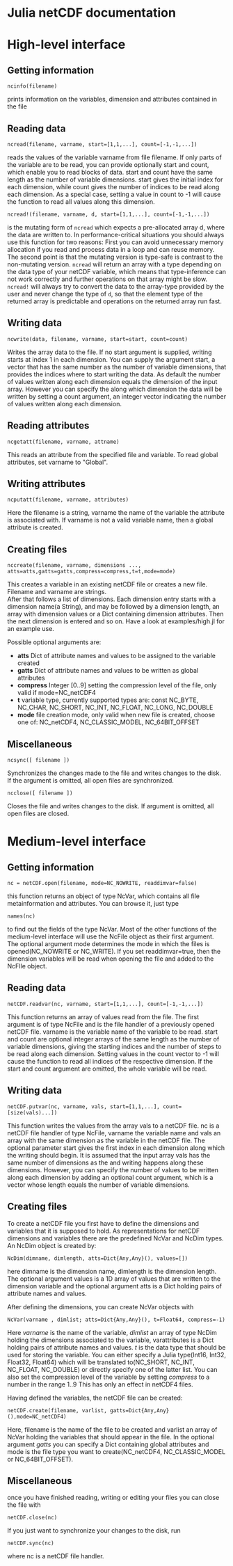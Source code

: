 Julia netCDF documentation
==========================

# High-level interface

## Getting information

    ncinfo(filename)

prints information on the variables, dimension and attributes contained in the file

## Reading data

    ncread(filename, varname, start=[1,1,...], count=[-1,-1,...])
    
reads the values of the variable varname from file filename. If only parts of the variable are to be read, you can provide optionally start and count, which enable you to read blocks of data. 
start and count have the same length as the number of variable dimensions. start gives the initial index for each dimension, while count gives the number of indices to be read along each dimension. As a special case, setting a value in count to -1 will cause the function to read all values along this dimension. 

    ncread!(filename, varname, d, start=[1,1,...], count=[-1,-1,...])
    
is the mutating form of `ncread` which expects a pre-allocated array d, where the data are written to. In performance-critical situations you should always use this function for two reasons: First you can avoid unnecessary memory allocation if you read and process data in a loop and can reuse memory. The second point is that the mutating version is type-safe is contrast to the non-mutating version. `ncread` will return an array with a type depending on the data type of your netCDF variable, which means that type-inference can not work correctly and further operations on that array might be slow. `ncread!` will always try to convert the data to the array-type provided by the user and never change the type of `d`, so that the element type of the returned array is predictable and operations on the returned array run fast. 

## Writing data

    ncwrite(data, filename, varname, start=start, count=count)
    
Writes the array data to the file. If no start argument is supplied, writing starts at index 1 in each dimension. 
You can supply the argument start, a vector that has the same number as the number of variable dimensions, 
that provides the indices where to start writing the data. As default the number of values written along each dimension
equals the dimension of the input array. However you can specify the along which dimension the data will be written by
setting a count argument, an integer vector indicating the number of values written along each dimension.

## Reading attributes

    ncgetatt(filename, varname, attname)
    
This reads an attribute from the specified file and variable. To read global attributes, set varname to "Global". 

## Writing attributes

    ncputatt(filename, varname, attributes)
    
Here the filename is a string, varname the name of the variable the attribute is associated with. If varname is not a valid variable name, then a global attribute is created. 

## Creating files

    nccreate(filename, varname, dimensions ..., atts=atts,gatts=gatts,compress=compress,t=t,mode=mode)

This creates a variable in an existing netCDF file or creates a new file. Filename and varname are strings.  
After that follows a list of dimensions. Each dimension entry starts with a dimension name(a String), and 
may be followed by a dimension length, an array with dimension values or a Dict containing dimension attributes. 
Then the next dimension is entered and so on. Have a look at examples/high.jl for an example use.

Possible optional arguments are:
- **atts** Dict of attribute names and values to be assigned to the variable created
- **gatts** Dict of attribute names and values to be written as global attributes
- **compress** Integer [0..9] setting the compression level of the file, only valid if mode=NC_netCDF4
- **t** variable type, currently supported types are: const NC_BYTE, NC_CHAR, NC_SHORT, NC_INT, NC_FLOAT, NC_LONG, NC_DOUBLE
- **mode** file creation mode, only valid when new file is created, choose one of: NC_netCDF4, NC_CLASSIC_MODEL, NC_64BIT_OFFSET

## Miscellaneous

    ncsync([ filename ])
    
Synchronizes the changes made to the file and writes changes to the disk. If the argument is omitted, all open files are synchronized. 

    ncclose([ filename ])
    
Closes the file and writes changes to the disk. If argument is omitted, all open files are closed.   

# Medium-level interface

## Getting information

    nc = netCDF.open(filename, mode=NC_NOWRITE, readdimvar=false)
    
this function returns an object of type NcVar, which contains all file metainformation and attributes. You can browse it, just type 

    names(nc)
    
to find out the fields of the type NcVar. Most of the other functions of the medium-level interface will use the NcFile object as their first argument. The optional argument mode determines the mode in which the files is opened(NC_NOWRITE or NC_WRITE). If you set readdimvar=true, then the dimension variables will be read when opening the file and added to the NcFIle object. 

## Reading data

    netCDF.readvar(nc, varname, start=[1,1,...], count=[-1,-1,...])
    
This function returns an array of values read from the file. The first argument is of type NcFile and is the file handler of a previously opened netCDF file. varname is the variable name of the variable to be read. start and count are optional integer arrays of the same length as the number of variable dimensions, giving the starting indices and the number of steps to be read along each dimension. Setting values in the count vector to -1 will cause the function to read all indices of the respective dimension. If the start and count argument are omitted, the whole variable will be read. 

## Writing data

    netCDF.putvar(nc, varname, vals, start=[1,1,...], count=[size(vals)...])
    
This function writes the values from the array vals to a netCDF file. nc is a netCDF file handler of type NcFile, varname the variable name and vals an array with the same dimension as the variable in the netCDF file. The optional parameter start gives the first index in each dimension along which the writing should begin. It is assumed that the input array vals has the same number of dimensions as the and writing happens along these dimensions. However, you can specify the number of values to be written along each dimension by adding an optional count argument, which is a vector whose length equals the number of variable dimensions. 

  
## Creating files

To create a netCDF file you first have to define the dimensions and variables that it is supposed to hold. As representations for netCDF dimensions and variables there are the predefined NcVar and NcDim types. An NcDim object is created by:

    NcDim(dimname, dimlength, atts=Dict{Any,Any}(), values=[])
    
here dimname is the dimension name, dimlength is the dimension length. The optional argument values is a 1D array of values that are written to the dimension variable and the optional argument atts is a Dict holding pairs of attribute names and values. 

After defining the dimensions, you can create NcVar objects with

    NcVar(varname , dimlist; atts=Dict{Any,Any}(), t=Float64, compress=-1)
    
Here *varname* is the name of the variable, *dimlist* an array of type NcDim holding the dimensions associated to the variable, varattributes is a Dict holding pairs of attribute names and values. *t* is the data type that should be used for storing the variable.  You can either specify a Julia type(Int16, Int32, Float32, Float64) which will be translated to(NC_SHORT, NC_INT, NC_FLOAT, NC_DOUBLE) or directly specify one of the latter list. You can also set the compression level of the variable by setting *compress* to a number in the range 1..9 This has only an effect in netCDF4 files. 

Having defined the variables, the netCDF file can be created:

    netCDF.create(filename, varlist, gatts=Dict{Any,Any}(),mode=NC_netCDF4)
    
Here, filename is the name of the file to be created and varlist an array of NcVar holding the variables that should appear in the file. In the optional argument *gatts* you can specify a Dict containing global attributes and mode is the file type you want to create(NC_netCDF4, NC_CLASSIC_MODEL or NC_64BIT_OFFSET). 

## Miscellaneous

once you have finished reading, writing or editing your files you can close the file with

    netCDF.close(nc)

If you just want to synchronize your changes to the disk, run

    netCDF.sync(nc)
    
where nc is a netCDF file handler. 
